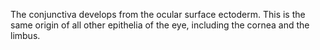The conjunctiva develops from the ocular surface ectoderm. This is the same origin of all other epithelia of the eye, including the cornea and the limbus.